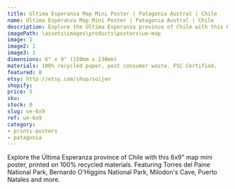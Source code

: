 ```yaml
---
title: Ultima Esperanza Map Mini Poster | Patagonia Austral | Chile
name: Ultima Esperanza Map Mini Poster | Patagonia Austral | Chile
description: Explore the Última Esperanza province of Chile with this 6x9" map mini poster, printed on 100% recycled materials.
imagePath: \assets\images\products\posters\ue-map
image: 1
image2: 1
image3: 1
dimensions: 6" x 9" (150mm x 230mm)
materials: 100% recycled paper, post consumer waste. FSC Certified.
featured: 0
etsy: http://etsy.com/shop/soijen
shopify: 
price: 5
sku:
stock: 0
slug: ue-6x9
ref: ue-6x9
category:
- prints-posters
- patagonia
---
```

Explore the Última Esperanza province of Chile with this 6x9" map mini poster, printed on 100% recycled materials. Featuring Torres del Paine National Park, Bernardo O'Higgins National Park, Milodon's Cave, Puerto Natales and more.
